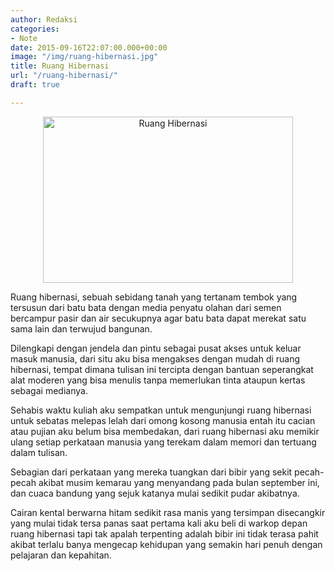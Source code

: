 ```yaml
---
author: Redaksi
categories:
- Note
date: 2015-09-16T22:07:00.000+00:00
image: "/img/ruang-hibernasi.jpg"
title: Ruang Hibernasi
url: "/ruang-hibernasi/"
draft: true

---
```

<div style="clear:both;text-align:center;">
  <a style="margin-left:1em;margin-right:1em;" href="https://wildanfauzyart.files.wordpress.com/2015/09/42293-abandoned-room-7007.jpg"><img loading="lazy" title="Ruang Hibernasi" src="https://wildanfauzyart.files.wordpress.com/2015/09/42293-abandoned-room-7007.jpg?w=300&#038;resize=400%2C266" alt="Ruang Hibernasi" width="400" height="266" border="0" data-recalc-dims="1" /></a>
</div>

Ruang hibernasi, sebuah sebidang tanah yang tertanam tembok yang tersusun dari batu bata dengan media penyatu olahan dari semen bercampur pasir dan air secukupnya agar batu bata dapat merekat satu sama lain dan terwujud bangunan.

Dilengkapi dengan jendela dan pintu sebagai pusat akses untuk keluar masuk manusia, dari situ aku bisa mengakses dengan mudah di ruang hibernasi, tempat dimana tulisan ini tercipta dengan bantuan seperangkat alat moderen yang bisa menulis tanpa memerlukan tinta ataupun kertas sebagai medianya.

Sehabis waktu kuliah aku sempatkan untuk mengunjungi ruang hibernasi untuk sebatas melepas lelah dari omong kosong manusia entah itu cacian atau pujian aku belum bisa membedakan, dari ruang hibernasi aku memikir ulang setiap perkataan manusia yang terekam dalam memori dan tertuang dalam tulisan.

Sebagian dari perkataan yang mereka tuangkan dari bibir yang sekit pecah-pecah akibat musim kemarau yang menyandang pada bulan september ini, dan cuaca bandung yang sejuk katanya mulai sedikit pudar akibatnya.

Cairan kental berwarna hitam sedikit rasa manis yang tersimpan disecangkir yang mulai tidak tersa panas saat pertama kali aku beli di warkop depan ruang hibernasi tapi tak apalah terpenting adalah bibir ini tidak terasa pahit akibat terlalu banya mengecap kehidupan yang semakin hari penuh dengan pelajaran dan kepahitan.